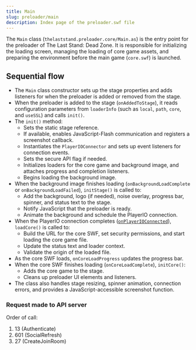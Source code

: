```yaml
---
title: Main
slug: preloader/main
description: Index page of the preloader.swf file
---
```


The `Main` class (`thelaststand.preloader.core/Main.as`) is the entry point for the preloader of The Last Stand: Dead Zone. It is responsible for initializing the loading screen, managing the loading of core game assets, and preparing the environment before the main game (`core.swf`) is launched.

## Sequential flow

- The `Main` class constructor sets up the stage properties and adds listeners for when the preloader is added or removed from the stage.
- When the preloader is added to the stage (`onAddedToStage`), it reads configuration parameters from `loaderInfo` (such as `local`, `path`, `core`, and `useSSL`) and calls `init()`.
- The `init()` method:
  - Sets the static stage reference.
  - If available, enables JavaScript-Flash communication and registers a screenshot callback.
  - Instantiates the `PlayerIOConnector` and sets up event listeners for connection events.
  - Sets the secure API flag if needed.
  - Initializes loaders for the core game and background image, and attaches progress and completion listeners.
  - Begins loading the background image.
- When the background image finishes loading (`onBackgroundLoadComplete` or `onBackgroundLoadFailed`), `initStage()` is called to:
  - Add the background, logo (if needed), noise overlay, progress bar, spinner, and status text to the stage.
  - Notify JavaScript that the preloader is ready.
  - Animate the background and schedule the PlayerIO connection.
- When the PlayerIO connection completes ([`onPlayerIOConnected`](/common/tlsapp/playerioconnector#onplayerioconnected)), `loadCore()` is called to:
  - Build the URL for the core SWF, set security permissions, and start loading the core game file.
  - Update the status text and loader context.
  - Validate the origin of the loaded file.
- As the core SWF loads, `onCoreLoadProgress` updates the progress bar.
- When the core SWF finishes loading (`onCoreLoadComplete`), `initCore()`:
  - Adds the core game to the stage.
  - Cleans up preloader UI elements and listeners.
- The class also handles stage resizing, spinner animation, connection errors, and provides a JavaScript-accessible screenshot function.

### Request made to API server

Order of call:

1. 13 (Authenticate)
2. 601 (SocialRefresh)
3. 27 (CreateJoinRoom)
